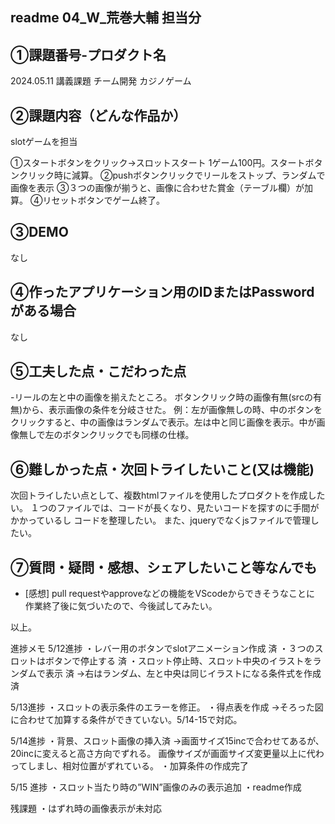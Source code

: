 ## readme 04_W_荒巻大輔 担当分

## ①課題番号-プロダクト名
2024.05.11 講義課題
チーム開発
カジノゲーム

## ②課題内容（どんな作品か）
slotゲームを担当

①スタートボタンをクリック→スロットスタート
 1ゲーム100円。スタートボタンクリック時に減算。
②pushボタンクリックでリールをストップ、ランダムで画像を表示
③３つの画像が揃うと、画像に合わせた賞金（テーブル欄）が加算。
④リセットボタンでゲーム終了。

## ③DEMO
なし

## ④作ったアプリケーション用のIDまたはPasswordがある場合
なし

## ⑤工夫した点・こだわった点
-リールの左と中の画像を揃えたところ。
 ボタンクリック時の画像有無(srcの有無)から、表示画像の条件を分岐させた。
 例：左が画像無しの時、中のボタンをクリックすると、中の画像はランダムで表示。左は中と同じ画像を表示。中が画像無しで左のボタンクリックでも同様の仕様。

## ⑥難しかった点・次回トライしたいこと(又は機能)
次回トライしたい点として、複数htmlファイルを使用したプロダクトを作成したい。
１つのファイルでは、コードが長くなり、見たいコードを探すのに手間がかかっているし
コードを整理したい。
また、jqueryでなくjsファイルで管理したい。


## ⑦質問・疑問・感想、シェアしたいこと等なんでも
- [感想]
 pull requestやapproveなどの機能をVScodeからできそうなことに
 作業終了後に気づいたので、今後試してみたい。

以上。



<!--以下 #slot作成・進捗メモ -->
進捗メモ
5/12進捗
・レバー用のボタンでslotアニメーション作成 済
・３つのスロットはボタンで停止する 済
・スロット停止時、スロット中央のイラストをランダムで表示 済
 →右はランダム、左と中央は同じイラストになる条件式を作成 済

5/13進捗
・スロットの表示条件のエラーを修正。
・得点表を作成
 →そろった図に合わせて加算する条件ができていない。5/14-15で対応。

 5/14進捗
 ・背景、スロット画像の挿入済
 →画面サイズ15incで合わせてあるが、20incに変えると高さ方向でずれる。
  画像サイズが画面サイズ変更量以上に代わってしまし、相対位置がずれている。
 ・加算条件の作成完了

5/15 進捗
・スロット当たり時の”WIN”画像のみの表示追加
・readme作成

残課題
・はずれ時の画像表示が未対応
